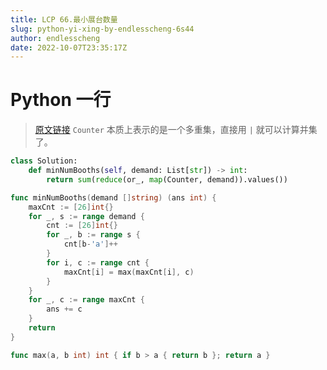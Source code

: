 ```yaml
---
title: LCP 66.最小展台数量
slug: python-yi-xing-by-endlesscheng-6s44
author: endlesscheng
date: 2022-10-07T23:35:17Z
---
```

# Python 一行
 
> [原文链接](https://leetcode.cn/problems/600YaG/solution/python-yi-xing-by-endlesscheng-6s44)
`Counter` 本质上表示的是一个多重集，直接用 `|` 就可以计算并集了。

```py [sol1-Python3]
class Solution:
    def minNumBooths(self, demand: List[str]) -> int:
        return sum(reduce(or_, map(Counter, demand)).values())
```

```go [sol1-Go]
func minNumBooths(demand []string) (ans int) {
	maxCnt := [26]int{}
	for _, s := range demand {
		cnt := [26]int{}
		for _, b := range s {
			cnt[b-'a']++
		}
		for i, c := range cnt {
			maxCnt[i] = max(maxCnt[i], c)
		}
	}
	for _, c := range maxCnt {
		ans += c
	}
	return
}

func max(a, b int) int { if b > a { return b }; return a }
```

